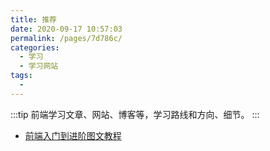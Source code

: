```yaml
---
title: 推荐
date: 2020-09-17 10:57:03
permalink: /pages/7d786c/
categories:
  - 学习
  - 学习网站
tags:
  -
---
```


:::tip
前端学习文章、网站、博客等，学习路线和方向、细节。
:::

- [前端入门到进阶图文教程](https://github.com/qianguyihao/Web)
